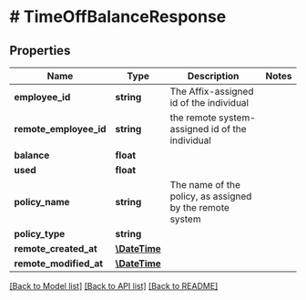 # # TimeOffBalanceResponse

## Properties

Name | Type | Description | Notes
------------ | ------------- | ------------- | -------------
**employee_id** | **string** | The Affix-assigned id of the individual |
**remote_employee_id** | **string** | the remote system-assigned id of the individual |
**balance** | **float** |  |
**used** | **float** |  |
**policy_name** | **string** | The name of the policy, as assigned by the remote system |
**policy_type** | **string** |  |
**remote_created_at** | [**\DateTime**](\DateTime.md) |  |
**remote_modified_at** | [**\DateTime**](\DateTime.md) |  |

[[Back to Model list]](../../README.md#models) [[Back to API list]](../../README.md#endpoints) [[Back to README]](../../README.md)
